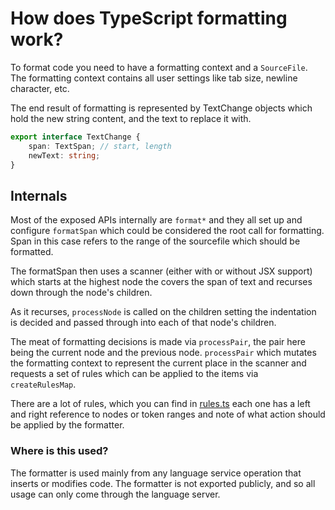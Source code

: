 # How does TypeScript formatting work?

To format code you need to have a formatting context and a `SourceFile`. The
formatting context contains all user settings like tab size, newline character,
etc.

The end result of formatting is represented by TextChange objects which hold the
new string content, and the text to replace it with.

```ts
export interface TextChange {
    span: TextSpan; // start, length
    newText: string;
}
```

## Internals

Most of the exposed APIs internally are `format*` and they all set up and
configure `formatSpan` which could be considered the root call for formatting.
Span in this case refers to the range of the sourcefile which should be
formatted.

The formatSpan then uses a scanner (either with or without JSX support) which
starts at the highest node the covers the span of text and recurses down through
the node's children.

As it recurses, `processNode` is called on the children setting the indentation
is decided and passed through into each of that node's children.

The meat of formatting decisions is made via `processPair`, the pair here being
the current node and the previous node. `processPair` which mutates the
formatting context to represent the current place in the scanner and requests a
set of rules which can be applied to the items via `createRulesMap`.

There are a lot of rules, which you can find in [rules.ts](./rules.ts) each one
has a left and right reference to nodes or token ranges and note of what action
should be applied by the formatter.

### Where is this used?

The formatter is used mainly from any language service operation that inserts or
modifies code. The formatter is not exported publicly, and so all usage can only
come through the language server.

